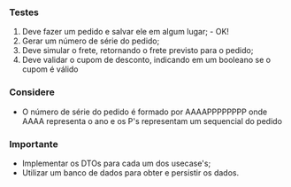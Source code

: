 ### Testes

1. Deve fazer um pedido e salvar ele em algum lugar; - OK!
2. Gerar um número de série do pedido;
3. Deve simular o frete, retornando o frete previsto para o pedido;
4. Deve validar o cupom de desconto, indicando em um booleano se o cupom é válido

### Considere
- O número de série do pedido é formado por AAAAPPPPPPPP onde AAAA representa o ano e os P's representam um sequencial do pedido

### Importante

- Implementar os DTOs para cada um dos usecase's;
- Utilizar um banco de dados para obter e persistir os dados.